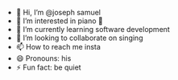 - 👋 Hi, I’m @joseph samuel
- 👀 I’m interested in piano 🎹
- 🌱 I’m currently learning software development
- 💞️ I’m looking to collaborate on singing
- 📫 How to reach me insta
- 😄 Pronouns: his
- ⚡ Fun fact: be quiet

<!---
joseph9363911/joseph9363911 is a ✨ special ✨ repository because its `README.md` (this file) appears on your GitHub profile.
You can click the Preview link to take a look at your changes.
--->
